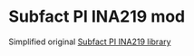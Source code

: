 Subfact PI INA219 mod
=====================

Simplified original [Subfact PI INA219 library](https://github.com/scottjw/subfact_pi_ina219)
